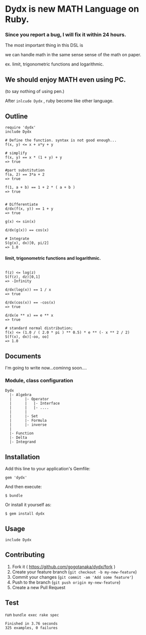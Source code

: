 # Dydx is new MATH Language on Ruby.

### Since you report a bug, I will fix it within 24 hours.

The most important thing in this DSL is

we can handle math in the same sense sense of the math on paper.

ex. limit, trigonometric functions and logarithmic.

## We should enjoy MATH even using PC.
(to say nothing of using pen.)

After `inlcude Dydx` , ruby become like other language.

## Outline
```ruby:
require 'dydx'
include Dydx

# Define the function. syntax is not good enough...
f(x, y) <= x + x*y + y

# simplify
f(x, y) == x * (1 + y) + y
=> true

#part substitution
f(a, 2) == 3*a + 2
=> true

f(1, a + b) == 1 + 2 * ( a + b )
=> true


# Differentiate
d/dx(f(x, y)) == 1 + y
=> true

g(x) <= sin(x)

d/dx(g(x)) == cos(x)

# Integrate
S(g(x), dx)[0, pi/2]
=> 1.0
```


#### limit, trigonometric functions and logarithmic.
```ruby:

f(z) <= log(z)
S(f(z), dz)[0,1]
=> -Infinity

d/dx(log(x)) == 1 / x
=> true

d/dx(cos(x)) == -cos(x)
=> true

d/dx(e ** x) == e ** x
=> true

# standard normal distribution;
f(x) <= (1.0 / ( 2.0 * pi ) ** 0.5) * e ** (- x ** 2 / 2)
S(f(x), dx)[-oo, oo]
=> 1.0
```

## Documents
I'm going to write now...cominng soon....

### Module, class configuration

```
Dydx
  |- Algebra
  |      |- Operator
  |      |   |- Interface
  |      |   |- ....
  |      |
  |      |- Set
  |      |- Formula
  |      |- inverse
  |
  |- Function
  |- Delta
  |- Integrand
```

## Installation

Add this line to your application's Gemfile:

    gem 'dydx'

And then execute:

    $ bundle

Or install it yourself as:

    $ gem install dydx

## Usage

    include Dydx

## Contributing

1. Fork it ( https://github.com/gogotanaka/dydx/fork )
2. Create your feature branch (`git checkout -b my-new-feature`)
3. Commit your changes (`git commit -am 'Add some feature'`)
4. Push to the branch (`git push origin my-new-feature`)
5. Create a new Pull Request

## Test

run `bundle exec rake spec`

```
Finished in 3.76 seconds
325 examples, 0 failures
```
